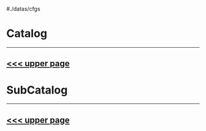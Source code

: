 #./datas/cfgs
# Catalog
---
[<<< upper page](../README.md)
---

# SubCatalog

---
[<<< upper page](../README.md)
---